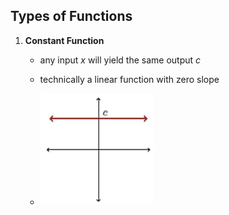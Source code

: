 
## Types of Functions
1. **Constant Function**
	- any input $x$ will yield the same output $c$
	- technically a linear function with zero slope

	- ![](_attachments/Pasted%20image%2020240425152557.png)